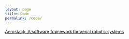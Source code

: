 ```yaml
---
layout: page
title: Code
permalink: /code/
---
```


[Aerostack: A software framework for aerial robotic systems](www.aerostack.org)
